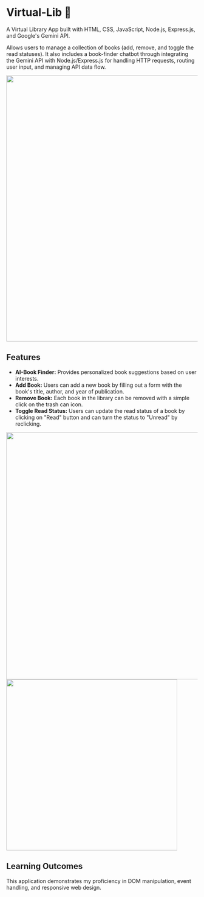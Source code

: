 # Virtual-Lib 📖
A Virtual Library App built with HTML, CSS, JavaScript, Node.js, Express.js, and Google's Gemini API. 

Allows users to manage a collection of books (add, remove, and toggle the read statuses). It also includes a book-finder chatbot through integrating the Gemini API with Node.js/Express.js for handling HTTP requests, routing user input, and managing API data flow.

<img src="https://github.com/user-attachments/assets/8b69d4d4-9443-492c-823f-67ecc2c1bb66" width="700" />

## Features
* **AI-Book Finder:** Provides personalized book suggestions based on user interests.
* **Add Book:** Users can add a new book by filling out a form with the book's title, author, and year of publication.
* **Remove Book:** Each book in the library can be removed with a simple click on the trash can icon.
* **Toggle Read Status:** Users can update the read status of a book by clicking on "Read" button and can turn the status to "Unread" by reclicking.

<img src="https://github.com/user-attachments/assets/56bfaecd-736a-49a1-b3e9-2f9f346268ff" width="650" />

<img src="https://github.com/user-attachments/assets/45ba8944-4949-43fe-8254-d485cf299fc8" height="450" />

## Learning Outcomes
This application demonstrates my proficiency in DOM manipulation, event handling, and responsive web design.






